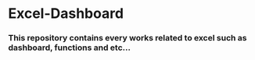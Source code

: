 # Excel-Dashboard

### This repository contains every works related to excel such as dashboard, functions and etc...
